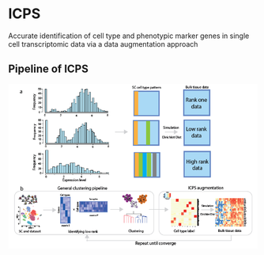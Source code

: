 # ICPS
Accurate identification of cell type and phenotypic marker genes in single cell transcriptomic data via a data augmentation approach

## Pipeline of ICPS
![image](https://raw.githubusercontent.com/changwn/ICPS/master/fig/fig1.png)
